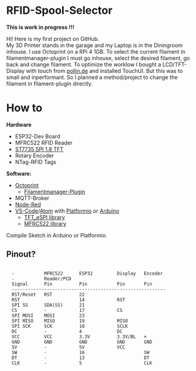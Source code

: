 <h1 id="rfid-spool-selector">RFID-Spool-Selector</h1>
<p><strong>This is work in progress !!!</strong></p>
<p>Hi! Here is my first project on GitHub.<br>
My 3D Printer stands in the garage and my Laptop is in the Diningroom inhouse. I use Octoprint on a RPi 4 1GB. To select the current filament in filamentmanager-plugin I must go inhouse, select the desired filament, go back and change filament. To optimize the worklow I bought a LCD/TFT-Display with touch from <a href="http://pollin.de">pollin.de</a> and installed TouchUI. But this was to small and inperformant. So I planned a method/project to change the filament in filament-plugin directly.</p>
<h1 id="how-to">How to</h1>
<p><strong>Hardware</strong></p>
<ul>
<li>ESP32-Dev Board</li>
<li>MFRC522 RFID Reader</li>
<li><a href="https://a.aliexpress.com/rGSSPaPeF">ST7735 SPI 1.8 TFT</a></li>
<li>Rotary Encoder</li>
<li>NTag-RFID Tags</li>
</ul>
<p><strong>Software:</strong></p>
<ul>
<li><a href="https://octoprint.org/">Octoprint</a>
<ul>
<li><a href="https://plugins.octoprint.org/plugins/filamentmanager/">Filamentmanager-Plugin</a></li>
</ul>
</li>
<li>MQTT-Broker</li>
<li><a href="https://nodered.org/">Node-Red</a></li>
<li><a href="https://code.visualstudio.com/">VS-Code</a>/<a href="https://atom.io/">Atom</a> with <a href="https://platformio.org/">Platformio</a> or <a href="https://www.arduino.cc/">Arduino</a>
<ul>
<li><a href="https://github.com/Bodmer/TFT_eSPI">TFT_eSPI library</a></li>
<li><a href="https://github.com/miguelbalboa/rfid">MFRC522 library</a></li>
</ul>
</li>
</ul>
<p>Compile Sketch in Arduino or Platformio.</p>
<h2 id="pinout">Pinout?</h2><pre>
<code>
  -           MFRC522      ESP32         Display   Encoder
  -           Reader/PCD   
  Signal      Pin          Pin           Pin       Pin     
  ---------------------------------------------------------
  RST/Reset   RST          22
  RST                      14            RST
  SPI SS      SDA(SS)      21
  CS          -            17            CS
  SPI MOSI    MOSI         23
  SPI MISO    MISO         19            MISO
  SPI SCK     SCK          18            SCLK
  DC          -            4             DC    
  VCC         VCC          3.3V          3.3V/BL   +
  GND         GND          GND           GND       GND
  5V          -            5V            VCC
  SW          -            16                      SW
  DT          -            13                      DT
  CLK         -            5                       CLK
 </code>
</pre>
